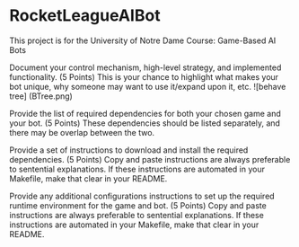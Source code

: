 # RocketLeagueAIBot
This project is for the University of Notre Dame Course: Game-Based AI Bots

Document your control mechanism, high-level strategy, and implemented functionality. (5 Points)
This is your chance to highlight what makes your bot unique, why someone may want to use it/expand upon it, etc.
![behave tree] (BTree.png)

Provide the list of required dependencies for both your chosen game and your bot. (5 Points)
These dependencies should be listed separately, and there may be overlap between the two.

Provide a set of instructions to download and install the required dependencies. (5 Points)
Copy and paste instructions are always preferable to sentential explanations.
If these instructions are automated in your Makefile, make that clear in your README.

Provide any additional configurations instructions to set up the required runtime environment for the game and bot. (5 Points)
Copy and paste instructions are always preferable to sentential explanations.
If these instructions are automated in your Makefile, make that clear in your README.
